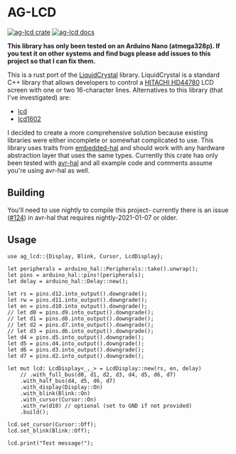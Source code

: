 # AG-LCD

[![ag-lcd crate](https://img.shields.io/badge/crates.io-v0.1.1-orange)](https://crates.io/crates/ag-lcd)
[![ag-lcd docs](https://img.shields.io/badge/docs-ag--lcd-blue)](https://mjhouse.github.io/ag-lcd/ag_lcd/index.html)


**This library has only been tested on an Arduino Nano (atmega328p). If you test it on other systems and find bugs
please add issues to this project so that I can fix them.**

This is a rust port of the [LiquidCrystal](https://github.com/arduino-libraries/LiquidCrystal) library. LiquidCrystal 
is a standard C++ library that allows developers to control a [HITACHI HD44780](https://pdf1.alldatasheet.com/datasheet-pdf/view/63673/HITACHI/HD44780/+435JWUEGSzDpKdlpzC.hv+/datasheet.pdf) 
LCD screen with one or two 16-character lines. Alternatives to this library (that I've investigated) are:

* [lcd](https://crates.io/crates/lcd)
* [lcd1602](https://crates.io/crates/lcd1602-rs)

I decided to create a more comprehensive solution because existing libraries were either incomplete or somewhat
complicated to use. This library uses traits from [embedded-hal](https://crates.io/crates/embedded-hal) and should work
with any hardware abstraction layer that uses the same types. Currently this crate has only been tested with [avr-hal](https://github.com/Rahix/avr-hal)
and all example code and comments assume you're using avr-hal as well.

## Building

You'll need to use nightly to compile this project- currently there is an issue ([#124](https://github.com/Rahix/avr-hal/issues/124)) 
in avr-hal that requires nightly-2021-01-07 or older.

## Usage

```
use ag_lcd::{Display, Blink, Cursor, LcdDisplay};

let peripherals = arduino_hal::Peripherals::take().unwrap();
let pins = arduino_hal::pins!(peripherals);
let delay = arduino_hal::Delay::new();

let rs = pins.d12.into_output().downgrade();
let rw = pins.d11.into_output().downgrade();
let en = pins.d10.into_output().downgrade();
// let d0 = pins.d9.into_output().downgrade();
// let d1 = pins.d8.into_output().downgrade();
// let d2 = pins.d7.into_output().downgrade();
// let d3 = pins.d6.into_output().downgrade();
let d4 = pins.d5.into_output().downgrade();
let d5 = pins.d4.into_output().downgrade();
let d6 = pins.d3.into_output().downgrade();
let d7 = pins.d2.into_output().downgrade();

let mut lcd: LcdDisplay<_,_> = LcdDisplay::new(rs, en, delay)
    // .with_full_bus(d0, d1, d2, d3, d4, d5, d6, d7)
    .with_half_bus(d4, d5, d6, d7)
    .with_display(Display::On)
    .with_blink(Blink::On)
    .with_cursor(Cursor::On)
    .with_rw(d10) // optional (set to GND if not provided)
    .build();

lcd.set_cursor(Cursor::Off);
lcd.set_blink(Blink::Off);

lcd.print("Test message!");
```